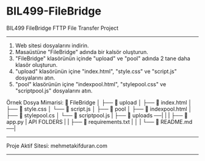 # BIL499-FileBridge
BIL499 FileBridge FTTP File Transfer Project

------------------------------------------------------------------------------------------------------------------------------------------

1) Web sitesi dosyalarını indirin.
2) Masaüstüne "FileBridge" adında bir kalsör oluşturun.
3) "FileBridge" klasörünün içinde "upload" ve "pool" adında 2 tane daha klasör oluşturun.
4) "upload" klasörünün içine "index.html", "style.css" ve "script.js" dosyalarını atın.
5) "pool" klasörünün içine "indexpool.html", "stylepool.css" ve "scriptpool.js" dosyalarını atın.

Örnek Dosya Mimarisi:
📁 FileBridge
│
├── 📁 upload
│   ├── 📄 index.html
│   ├── 📄 style.css
│   └── 📄 script.js
│
├── 📁 pool
│   ├── 📄 indexpool.html
│   ├── 📄 stylepool.cs
│   └── 📄 scriptpool.js
|
├── 📁 uploads                 ──|
|                                 |
├── 📁 app.py                    |        API FOLDERS
|                                 |
├── 📁 requirements.txt          |
│                                 |
└── 📄 README.md                ──|

------------------------------------------------------------------------------------------------------------------------------------------

Proje Aktif Sitesi: mehmetakifduran.com

------------------------------------------------------------------------------------------------------------------------------------------
